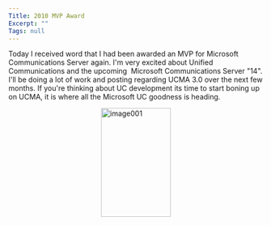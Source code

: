 ```yaml
---
Title: 2010 MVP Award
Excerpt: ""
Tags: null
---
```

<p>Today I received word that I had been awarded an MVP for Microsoft Communications Server again. I'm very excited about Unified Communications and the upcoming&#160; Microsoft Communications Server "14". I'll be doing a lot of work and posting regarding UCMA 3.0 over the next few months. If you're thinking about UC development its time to start boning up on UCMA, it is where all the Microsoft UC goodness is heading.</p>  <p><a href="http://weblogs.asp.net/blogs/mlafleur/image001_5A92FC75.jpg"><img style="display:block;float:none;margin-left:auto;margin-right:auto;" title="image001" border="0" alt="image001" src="http://weblogs.asp.net/blogs/mlafleur/image001_thumb_4EFD3F36.jpg" width="138" height="215" /></a></p><img src="http://gotspeech.net/aggbug.aspx?PostID=10559" width="1" height="1"/>